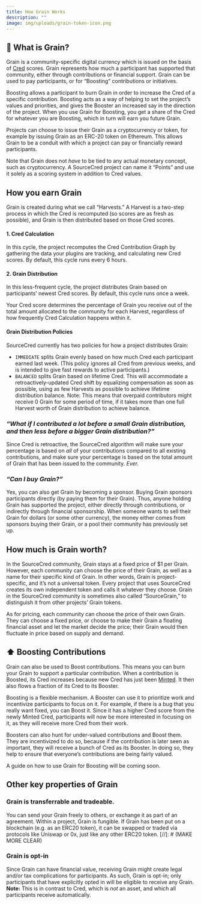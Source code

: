 ```yaml
---
title: How Grain Works
description: ""
image: img/uploads/grain-token-icon.png
---
```

## 🌾 What is Grain?

Grain is a community-specific digital currency which is issued on the basis of [Cred](/docs/beta/cred) scores. Grain represents how much a participant has supported that community, either through contributions or financial support. Grain can be used to pay participants, or for “Boosting” contributions or initiatives. 

Boosting allows a participant to burn Grain in order to increase the Cred of a specific contribution. Boosting acts as a way of helping to set the project’s values and priorities, and gives the Booster an increased say in the direction of the project. When you use Grain for Boosting, you get a share of the Cred for whatever you are Boosting, which in turn will earn you future Grain.

Projects can choose to issue their Grain as a cryptocurrency or token, for example by issuing Grain as an ERC-20 token on Ethereum. This allows Grain to be a conduit with which a project can pay or financially reward participants.

Note that Grain does not _have_ to be tied to any actual monetary concept, such as cryptocurrency. A SourceCred project can name it “Points” and use it solely as a scoring system in addition to Cred values.

## How you earn Grain

Grain is created during what we call “Harvests.” A Harvest is a two-step process in which the Cred is recomputed (so scores are as fresh as possible), and Grain is then distributed based on those Cred scores.

#### 1. Cred Calculation
In this cycle, the project recomputes the Cred Contribution Graph by gathering the data your plugins are tracking, and calculating new Cred scores. By default, this cycle runs every 6 hours.

#### 2. Grain Distribution
In this less-frequent cycle, the project distributes Grain based on participants’ newest Cred scores. By default, this cycle runs once a week.

Your Cred score determines the percentage of Grain you receive out of the total amount allocated to the community for each Harvest, regardless of how frequently Cred Calculation happens within it. 

#### Grain Distribution Policies
SourceCred currently has two policies for how a project distributes Grain:

- `IMMEDIATE` splits Grain evenly based on how much Cred each participant earned last week. (This policy ignores all Cred from previous weeks, and is intended to give fast rewards to active participants.)
- `BALANCED` splits Grain based on lifetime Cred. This will accommodate a retroactively-updated Cred shift by equalizing compensation as soon as possible, using as few Harvests as possible to achieve lifetime distribution balance. Note: This means that overpaid contributors might receive 0 Grain for some period of time, if it takes more than one full Harvest worth of Grain distribution to achieve balance.


### _“What if I contributed a lot before a small Grain distribution, and then less before a bigger Grain distribution?”_

Since Cred is retroactive, the SourceCred algorithm will make sure your percentage is based on _all_ of your contributions compared to all existing contributions, and make sure your percentage is based on the total amount of Grain that has been issued to the community. _Ever._ 

### _“Can I buy Grain?”_

Yes, you can also get Grain by becoming a sponsor. Buying Grain sponsors participants directly (by paying them for their Grain). Thus, anyone holding Grain has supported the project, either directly through contributions, or indirectly through financial sponsorship. When someone wants to sell their Grain for dollars (or some other currency), the money either comes from sponsors buying their Grain, or a pool their community has previously set up.

## How much is Grain worth?

In the SourceCred community, Grain stays at a fixed price of $1 per Grain. However, each community can choose the price of their Grain, as well as a name for their specific kind of Grain. In other words, Grain is project-specific, and it’s not a universal token. Every project that uses SourceCred creates its own independent token and calls it whatever they choose. Grain in the SourceCred community is sometimes also called “SourceGrain,” to distinguish it from other projects’ Grain tokens.

As for pricing, each community can choose the price of their own Grain. They can choose a fixed price, or choose to make their Grain a floating financial asset and let the market decide the price; their Grain would then fluctuate in price based on supply and demand. 


## ⬆️ Boosting Contributions

Grain can also be used to Boost contributions. This means you can burn your Grain to support a particular contribution. When a contribution is Boosted, its Cred increases because new Cred has just been [Minted](/docs/beta/cred#-cred-minting). It then also flows a fraction of its Cred to its Booster.

Boosting is a flexible mechanism. A Booster can use it to prioritize work and incentivize participants to focus on it. For example, if there is a bug that you really want fixed, you can Boost it. Since it has a higher Cred score from the newly Minted Cred, participants will now be more interested in focusing on it, as they will receive more Cred from their work.

Boosters can also hunt for under-valued contributions and Boost them. They are incentivized to do so, because if the contribution is later seen as important, they will receive a bunch of Cred as its Booster. In doing so, they help to ensure that everyone’s contributions are being fairly valued.

A guide on how to use Grain for Boosting will be coming soon.

## Other key properties of Grain

### Grain is transferrable and tradeable.

You can send your Grain freely to others, or exchange it as part of an agreement. Within a project, Grain is fungible. If Grain has been put on a blockchain (e.g. as an ERC20 token), it can be swapped or traded via protocols like Uniswap or 0x, just like any other ERC20 token. 
[//]: # (MAKE MORE CLEAR)

### Grain is opt-in

Since Grain can have financial value, receiving Grain might create legal and/or tax complications for participants. As such, Grain is opt-in; only participants that have explicitly opted in will be eligible to receive any Grain. **Note:** This is in contrast to Cred, which is _not_ an asset, and which all participants receive automatically.
